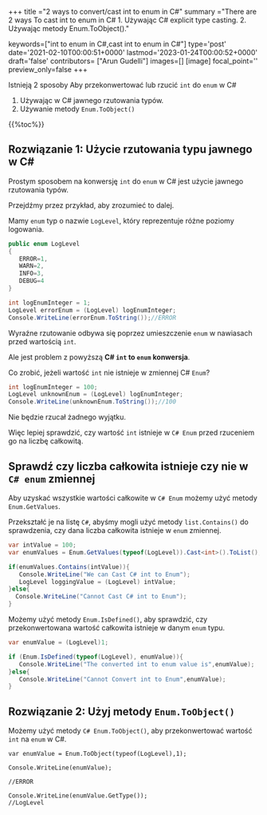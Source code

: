 +++
title   ="2 ways to convert/cast int to enum in C#"
summary ="There are 2 ways To cast int to enum in C# 1. Używając C# explicit type casting. 2. Używając metody Enum.ToObject()."

keywords=["int to enum in C#,cast int to enum in C#"]
type='post'
date='2021-02-10T00:00:51+0000'
lastmod='2023-01-24T00:00:52+0000'
draft='false'
contributors= ["Arun Gudelli"]
images=[]
[image]
focal_point=''
preview_only=false
+++


Istnieją 2 sposoby Aby przekonwertować lub rzucić `int` do `enum` w C#

1. Używając w C# jawnego rzutowania typów.
2. Używanie metody `Enum.ToObject()` 

{{%toc%}}

## Rozwiązanie 1: Użycie rzutowania typu jawnego w C#

Prostym sposobem na konwersję `int` do `enum` w C# jest użycie jawnego rzutowania typów.

Przejdźmy przez przykład, aby zrozumieć to dalej.

Mamy `enum` typ o nazwie `LogLevel`, który reprezentuje różne poziomy logowania.

```csharp
public enum LogLevel
{
   ERROR=1, 
   WARN=2, 
   INFO=3, 
   DEBUG=4
}

int logEnumInteger = 1;
LogLevel errorEnum = (LogLevel) logEnumInteger;
Console.WriteLine(errorEnum.ToString());//ERROR
```

Wyraźne rzutowanie odbywa się poprzez umieszczenie `enum` w nawiasach przed wartością `int`.

Ale jest problem z powyższą **C# `int` to `enum` konwersja**.

Co zrobić, jeżeli wartość `int` nie istnieje w zmiennej C# `Enum`?

```csharp
int logEnumInteger = 100;
LogLevel unknownEnum = (LogLevel) logEnumInteger;
Console.WriteLine(unknownEnum.ToString());//100
```

Nie będzie rzucał żadnego wyjątku.

Więc lepiej sprawdzić, czy wartość `int` istnieje w `C# Enum` przed rzuceniem go na liczbę całkowitą.

## Sprawdź czy liczba całkowita istnieje czy nie w `C# enum` zmiennej

Aby uzyskać wszystkie wartości całkowite w `C# Enum` możemy użyć metody `Enum.GetValues`.

Przekształć je na listę `C#`, abyśmy mogli użyć metody `list.Contains()` do sprawdzenia, czy dana liczba całkowita istnieje w `enum` zmiennej.

```csharp
var intValue = 100;
var enumValues = Enum.GetValues(typeof(LogLevel)).Cast<int>().ToList();

if(enumValues.Contains(intValue)){
   Console.WriteLine("We can Cast C# int to Enum");  
   LogLevel loggingValue = (LogLevel) intValue;
}else{
  Console.WriteLine("Cannot Cast C# int to Enum");
}

```
Możemy użyć metody `Enum.IsDefined()`, aby sprawdzić, czy przekonwertowana wartość całkowita istnieje w danym `enum` typu.  

```csharp
var enumValue = (LogLevel)1;

if (Enum.IsDefined(typeof(LogLevel), enumValue)){
   Console.WriteLine("The converted int to enum value is",enumValue);
}else{
   Console.WriteLine("Cannot Convert int to Enum",enumValue);
}
```


## Rozwiązanie 2: Użyj metody `Enum.ToObject()` 

Możemy użyć metody `C# Enum.ToObject()`, aby przekonwertować wartość `int` na `enum` w C#.

```
var enumValue = Enum.ToObject(typeof(LogLevel),1);

Console.WriteLine(enumValue);

//ERROR

Console.WriteLine(enumValue.GetType());
//LogLevel

```





